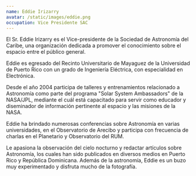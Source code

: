 ```yaml
---
name: Eddie Irizarry
avatar: /static/images/eddie.png
occupation: Vice Presidente SAC
---
```


El Sr. Eddie Irizarry es el Vice-presidente de la Sociedad de Astronomía del Caribe, una organización dedicada a promover el conocimiento sobre el espacio entre el público general.

Eddie es egresado del Recinto Universitario de Mayaguez de la Universidad de Puerto Rico con un grado de Ingeniería Eléctrica, con especialidad en Electrónica.

Desde el año 2004 participa de talleres y entrenamientos relacionado a Astronomía como parte del programa "Solar System Ambassadors" de la NASA/JPL, mediante el cuál está capacitado para servir como educador y diseminador de información pertinente al espacio y las misiones de la NASA.

Eddie ha brindado numerosas conferencias sobre Astronomía en varias universidades, en el Observatorio de Arecibo y participa con frecuencia de charlas en el Planetario y Observatorio del RUM.

Le apasiona la observación del cielo nocturno y redactar artículos sobre Astronomía, los cuales han sido publicados en diversos medios en Puerto Rico y República Dominicana. Además de la astronomía, Eddie es un buzo muy experimentado y disfruta mucho de la fotografía.

